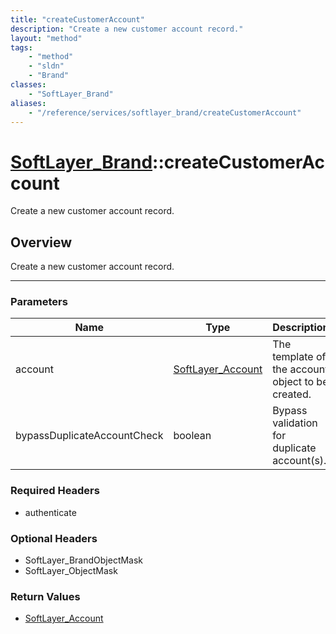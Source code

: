 ```yaml
---
title: "createCustomerAccount"
description: "Create a new customer account record."
layout: "method"
tags:
    - "method"
    - "sldn"
    - "Brand"
classes:
    - "SoftLayer_Brand"
aliases:
    - "/reference/services/softlayer_brand/createCustomerAccount"
---
```

# [SoftLayer_Brand](/reference/services/SoftLayer_Brand)::createCustomerAccount

Create a new customer account record.


## Overview 
Create a new customer account record. 

-----

### Parameters 
|Name | Type | Description |
| --- | --- | --- |
|account| <a href='/reference/datatypes/SoftLayer_Account'>SoftLayer_Account </a>| The template of the account object to be created.|
|bypassDuplicateAccountCheck| boolean| Bypass validation for duplicate account(s).|


### Required Headers
* authenticate


### Optional Headers
* SoftLayer_BrandObjectMask
* SoftLayer_ObjectMask

### Return Values
* <a href='/reference/datatypes/SoftLayer_Account'>SoftLayer_Account </a>




